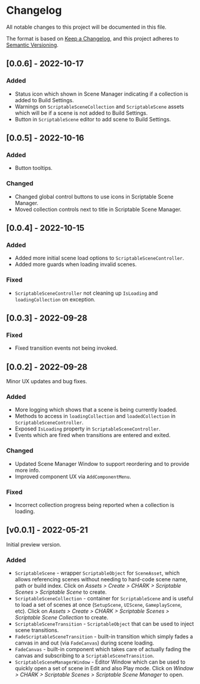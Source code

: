 ﻿# Changelog

All notable changes to this project will be documented in this file.

The format is based on [Keep a Changelog](https://keepachangelog.com/en/1.0.0/), and this project adheres to [Semantic Versioning](https://semver.org/spec/v2.0.0.html).

## [0.0.6] - 2022-10-17

### Added
- Status icon which shown in Scene Manager indicating if a collection is added to Build Settings.
- Warnings on `ScriptableSceneCollection` and `ScriptableScene` assets which will be if a scene is not added to Build Settings.
- Button in `ScriptableScene` editor to add scene to Build Settings.

## [0.0.5] - 2022-10-16

### Added
- Button tooltips.

### Changed
- Changed global control buttons to use icons in Scriptable Scene Manager.
- Moved collection controls next to title in Scriptable Scene Manager.

## [0.0.4] - 2022-10-15

### Added
- Added more initial scene load options to `ScriptableSceneController`.
- Added more guards when loading invalid scenes.

### Fixed
- `ScriptableSceneController` not cleaning up `IsLoading` and `loadingCollection` on exception.

## [0.0.3] - 2022-09-28

### Fixed
- Fixed transition events not being invoked.

## [0.0.2] - 2022-09-28
Minor UX updates and bug fixes.

### Added
- More logging which shows that a scene is being currently loaded.
- Methods to access in `loadingCollection` and `loadedCollection` in `ScriptableSceneController`.
- Exposed `IsLoading` property in `ScriptableSceneController`.
- Events which are fired when transitions are entered and exited.

### Changed
- Updated Scene Manager Window to support reordering and to provide more info.
- Improved component UX via `AddComponentMenu`.

### Fixed
- Incorrect collection progress being reported when a collection is loading.

## [v0.0.1] - 2022-05-21
Initial preview version.

### Added
- `ScriptableScene` - wrapper `ScriptableObject` for `SceneAsset`, which allows referencing scenes without needing to hard-code scene name, path or build index. Click on _Assets > Create > CHARK > Scriptable Scenes > Scriptable Scene_ to create.
- `ScriptableSceneCollection` - container for `ScriptableScene` and is useful to load a set of scenes at once (`SetupScene`, `UIScene`, `GameplayScene`, etc). Click on _Assets > Create > CHARK > Scriptable Scenes > Scriptable Scene Collection_ to create.
- `ScriptableSceneTransition` - `ScriptableObject` that can be used to inject scene transitions.
- `FadeScriptableSceneTransition` - built-in transition which simply fades a canvas in and out (via `FadeCanvas`) during scene loading.
- `FadeCanvas` - built-in component which takes care of actually fading the canvas and subscribing to a `ScriptableSceneTransition`.
- `ScriptableSceneManagerWindow` - Editor Window which can be used to quickly open a set of scene in Edit and also Play mode. Click on _Window > CHARK > Scriptable Scenes > Scriptable Scene Manager_ to open.
